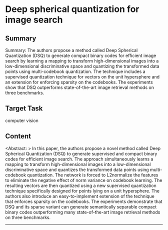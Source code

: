 # Deep spherical quantization for image search

## Summary

Summary: The authors propose a method called Deep Spherical Quantization (DSQ) to generate compact binary codes for efficient image search by learning a mapping to transform high-dimensional images into a low-dimensional discriminative space and quantizing the transformed data points using multi-codebook quantization. The technique includes a supervised quantization technique for vectors on the unit hypersphere and an extension for enforcing sparsity on the codebooks. The experiments show that DSQ outperforms state-of-the-art image retrieval methods on three benchmarks.


## Target Task

computer vision

## Content

<Abstract: >
In this paper, the authors propose a novel method called Deep Spherical Quantization (DSQ) to generate supervised and compact binary codes for efficient image search. The approach simultaneously learns a mapping to transform high-dimensional images into a low-dimensional discriminative space and quantizes the transformed data points using multi-codebook quantization. The network is forced to L2normalize the features to eliminate the negative effect of norm variance on codebook learning. The resulting vectors are then quantized using a new supervised quantization technique specifically designed for points lying on a unit hypersphere. The authors also introduce an easy-to-implement extension of the technique that enforces sparsity on the codebooks. The experiments demonstrate that DSQ and its sparse variant can generate semantically separable compact binary codes outperforming many state-of-the-art image retrieval methods on three benchmarks.



---

